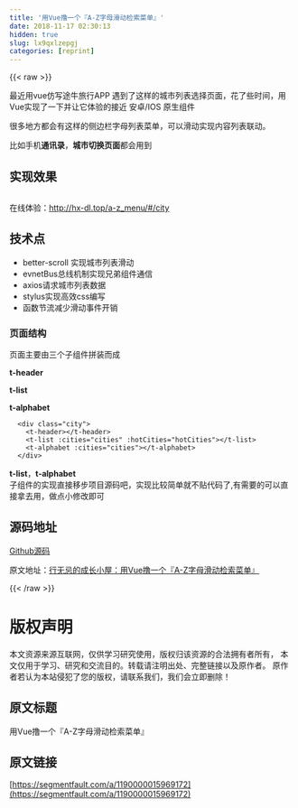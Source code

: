 ```yaml
---
title: '用Vue撸一个『A-Z字母滑动检索菜单』' 
date: 2018-11-17 02:30:13
hidden: true
slug: lx9qxlzepgj
categories: [reprint]
---
```


{{< raw >}}
<p>&#x6700;&#x8FD1;&#x7528;vue&#x4EFF;&#x5199;&#x9014;&#x725B;&#x65C5;&#x884C;APP &#x9047;&#x5230;&#x4E86;&#x8FD9;&#x6837;&#x7684;&#x57CE;&#x5E02;&#x5217;&#x8868;&#x9009;&#x62E9;&#x9875;&#x9762;&#xFF0C;&#x82B1;&#x4E86;&#x4E9B;&#x65F6;&#x95F4;&#xFF0C;&#x7528;Vue&#x5B9E;&#x73B0;&#x4E86;&#x4E00;&#x4E0B;&#x5E76;&#x8BA9;&#x5B83;&#x4F53;&#x9A8C;&#x7684;&#x63A5;&#x8FD1; &#x5B89;&#x5353;/IOS &#x539F;&#x751F;&#x7EC4;&#x4EF6;</p><p>&#x5F88;&#x591A;&#x5730;&#x65B9;&#x90FD;&#x4F1A;&#x6709;&#x8FD9;&#x6837;&#x7684;&#x4FA7;&#x8FB9;&#x680F;&#x5B57;&#x6BCD;&#x5217;&#x8868;&#x83DC;&#x5355;&#xFF0C;&#x53EF;&#x4EE5;&#x6ED1;&#x52A8;&#x5B9E;&#x73B0;&#x5185;&#x5BB9;&#x5217;&#x8868;&#x8054;&#x52A8;&#x3002;</p><p>&#x6BD4;&#x5982;&#x624B;&#x673A;<strong>&#x901A;&#x8BAF;&#x5F55;</strong>&#xFF0C;<strong>&#x57CE;&#x5E02;&#x5207;&#x6362;&#x9875;&#x9762;</strong>&#x90FD;&#x4F1A;&#x7528;&#x5230;</p><h2 id="articleHeader0">&#x5B9E;&#x73B0;&#x6548;&#x679C;</h2><p><span class="img-wrap"><img data-src="/img/remote/1460000015969175?w=318&amp;h=568" src="https://static.alili.tech/img/remote/1460000015969175?w=318&amp;h=568" alt="" title="" style="cursor:pointer;display:inline"></span></p><p>&#x5728;&#x7EBF;&#x4F53;&#x9A8C;&#xFF1A;<a href="http://hx-dl.top/a-z_menu/#/city" rel="nofollow noreferrer" target="_blank">http://hx-dl.top/a-z_menu/#/city</a></p><h2 id="articleHeader1">&#x6280;&#x672F;&#x70B9;</h2><ul><li>better-scroll &#x5B9E;&#x73B0;&#x57CE;&#x5E02;&#x5217;&#x8868;&#x6ED1;&#x52A8;</li><li>evnetBus&#x603B;&#x7EBF;&#x673A;&#x5236;&#x5B9E;&#x73B0;&#x5144;&#x5F1F;&#x7EC4;&#x4EF6;&#x901A;&#x4FE1;</li><li>axios&#x8BF7;&#x6C42;&#x57CE;&#x5E02;&#x5217;&#x8868;&#x6570;&#x636E;</li><li>stylus&#x5B9E;&#x73B0;&#x9AD8;&#x6548;css&#x7F16;&#x5199;</li><li>&#x51FD;&#x6570;&#x8282;&#x6D41;&#x51CF;&#x5C11;&#x6ED1;&#x52A8;&#x4E8B;&#x4EF6;&#x5F00;&#x9500;</li></ul><h3 id="articleHeader2">&#x9875;&#x9762;&#x7ED3;&#x6784;</h3><p>&#x9875;&#x9762;&#x4E3B;&#x8981;&#x7531;&#x4E09;&#x4E2A;&#x5B50;&#x7EC4;&#x4EF6;&#x62FC;&#x88C5;&#x800C;&#x6210;</p><p><strong>t-header</strong></p><p><strong>t-list</strong></p><p><strong>t-alphabet</strong></p><div class="widget-codetool" style="display:none"><div class="widget-codetool--inner"><span class="selectCode code-tool" data-toggle="tooltip" data-placement="top" title="" data-original-title="&#x5168;&#x9009;"></span> <span type="button" class="copyCode code-tool" data-toggle="tooltip" data-placement="top" data-clipboard-text="  &lt;div class=&quot;city&quot;&gt;
    &lt;t-header&gt;&lt;/t-header&gt;
    &lt;t-list :cities=&quot;cities&quot; :hotCities=&quot;hotCities&quot;&gt;&lt;/t-list&gt;
    &lt;t-alphabet :cities=&quot;cities&quot;&gt;&lt;/t-alphabet&gt;
  &lt;/div&gt;" title="" data-original-title="&#x590D;&#x5236;"></span> <span type="button" class="saveToNote code-tool" data-toggle="tooltip" data-placement="top" title="" data-original-title="&#x653E;&#x8FDB;&#x7B14;&#x8BB0;"></span></div></div><pre class="hljs xml"><code>  <span class="hljs-tag">&lt;<span class="hljs-name">div</span> <span class="hljs-attr">class</span>=<span class="hljs-string">&quot;city&quot;</span>&gt;</span>
    <span class="hljs-tag">&lt;<span class="hljs-name">t-header</span>&gt;</span><span class="hljs-tag">&lt;/<span class="hljs-name">t-header</span>&gt;</span>
    <span class="hljs-tag">&lt;<span class="hljs-name">t-list</span> <span class="hljs-attr">:cities</span>=<span class="hljs-string">&quot;cities&quot;</span> <span class="hljs-attr">:hotCities</span>=<span class="hljs-string">&quot;hotCities&quot;</span>&gt;</span><span class="hljs-tag">&lt;/<span class="hljs-name">t-list</span>&gt;</span>
    <span class="hljs-tag">&lt;<span class="hljs-name">t-alphabet</span> <span class="hljs-attr">:cities</span>=<span class="hljs-string">&quot;cities&quot;</span>&gt;</span><span class="hljs-tag">&lt;/<span class="hljs-name">t-alphabet</span>&gt;</span>
  <span class="hljs-tag">&lt;/<span class="hljs-name">div</span>&gt;</span></code></pre><p><strong>t-list</strong>&#xFF0C;<strong>t-alphabet</strong><br>&#x5B50;&#x7EC4;&#x4EF6;&#x7684;&#x5B9E;&#x73B0;&#x76F4;&#x63A5;&#x79FB;&#x6B65;&#x9879;&#x76EE;&#x6E90;&#x7801;&#x5427;&#xFF0C;&#x5B9E;&#x73B0;&#x6BD4;&#x8F83;&#x7B80;&#x5355;&#x5C31;&#x4E0D;&#x8D34;&#x4EE3;&#x7801;&#x4E86;,&#x6709;&#x9700;&#x8981;&#x7684;&#x53EF;&#x4EE5;&#x76F4;&#x63A5;&#x62FF;&#x53BB;&#x7528;&#xFF0C;&#x505A;&#x70B9;&#x5C0F;&#x4FEE;&#x6539;&#x5373;&#x53EF;</p><h2 id="articleHeader3">&#x6E90;&#x7801;&#x5730;&#x5740;</h2><p><a href="https://github.com/hx-dl/a-z_menu.git" rel="nofollow noreferrer" target="_blank">Github&#x6E90;&#x7801;</a></p><p>&#x539F;&#x6587;&#x5730;&#x5740;&#xFF1A;<a href="https://hx-dl.github.io/hx-dl.github.io/2018/08/11/%E7%94%A8Vue%E6%92%B8%E4%B8%80%E4%B8%AA%E3%80%8EA-Z%E5%AD%97%E6%AF%8D%E6%BB%91%E5%8A%A8%E6%A3%80%E7%B4%A2%E8%8F%9C%E5%8D%95%E3%80%8F/" rel="nofollow noreferrer" target="_blank">&#x884C;&#x65E0;&#x5FCC;&#x7684;&#x6210;&#x957F;&#x5C0F;&#x5C4B;&#xFF1A;&#x7528;Vue&#x64B8;&#x4E00;&#x4E2A;&#x300E;A-Z&#x5B57;&#x6BCD;&#x6ED1;&#x52A8;&#x68C0;&#x7D22;&#x83DC;&#x5355;&#x300F;</a></p>
{{< /raw >}}

# 版权声明
本文资源来源互联网，仅供学习研究使用，版权归该资源的合法拥有者所有，
本文仅用于学习、研究和交流目的。转载请注明出处、完整链接以及原作者。
原作者若认为本站侵犯了您的版权，请联系我们，我们会立即删除！

## 原文标题
用Vue撸一个『A-Z字母滑动检索菜单』

## 原文链接
[https://segmentfault.com/a/1190000015969172](https://segmentfault.com/a/1190000015969172)


